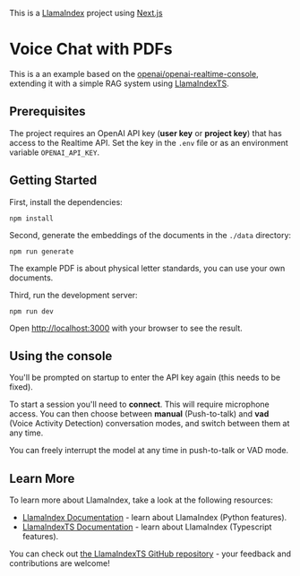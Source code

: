 This is a [LlamaIndex](https://www.llamaindex.ai/) project using [Next.js](https://nextjs.org/) 

# Voice Chat with PDFs

This is a an example based on the [openai/openai-realtime-console](https://github.com/openai/openai-realtime-console), 
extending it with a simple RAG system using [LlamaIndexTS](https://ts.llamaindex.ai).

## Prerequisites

The project requires an OpenAI API key (**user key** or **project key**) that has access to the
Realtime API. Set the key in the `.env` file or as an environment variable `OPENAI_API_KEY`.

## Getting Started

First, install the dependencies:

```
npm install
```

Second, generate the embeddings of the documents in the `./data` directory:

```
npm run generate
```

The example PDF is about physical letter standards, you can use your own documents.

Third, run the development server:

```
npm run dev
```

Open [http://localhost:3000](http://localhost:3000) with your browser to see the result.

## Using the console

You'll be prompted on startup to enter the API key again (this needs to be fixed).

To start a session you'll need to **connect**. This will require microphone access.
You can then choose between **manual** (Push-to-talk) and **vad** (Voice Activity Detection)
conversation modes, and switch between them at any time.

You can freely interrupt the model at any time in push-to-talk or VAD mode.


## Learn More

To learn more about LlamaIndex, take a look at the following resources:

- [LlamaIndex Documentation](https://docs.llamaindex.ai) - learn about LlamaIndex (Python features).
- [LlamaIndexTS Documentation](https://ts.llamaindex.ai) - learn about LlamaIndex (Typescript features).

You can check out [the LlamaIndexTS GitHub repository](https://github.com/run-llama/LlamaIndexTS) - your feedback and contributions are welcome!
